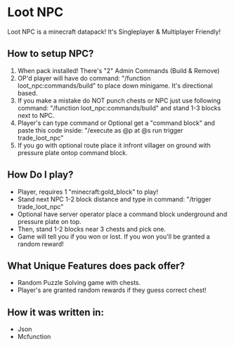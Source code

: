 <h1>Loot NPC</h1>
<p>Loot NPC is a minecraft datapack! It's Singleplayer & Multiplayer Friendly!</p>

## How to setup NPC?
1. When pack installed! There's "2" Admin Commands (Build & Remove)
2. OP'd player will have do command: "/function loot_npc:commands/build" to place down minigame. It's directional based.
3. If you make a mistake do NOT punch chests or NPC just use following command: "/function loot_npc:commands/build" and stand 1-3 blocks next to NPC.
4. Player's can type command or Optional get a "command block" and paste this code inside: "/execute as @p at @s run trigger trade_loot_npc"
5. If you go with optional route place it infront villager on ground with pressure plate ontop command block.

<h2>How Do I play?</h2>
<ul>
  <li>Player, requires 1 "minecraft:gold_block" to play!</li>
  <li>Stand next NPC 1-2 block distance and type in command: "/trigger trade_loot_npc"</li>
  <li>Optional have server operator place a command block underground and pressure plate on top.</li>
  <li>Then, stand 1-2 blocks near 3 chests and pick one.</li>
  <li>Game will tell you if you won or lost. If you won you'll be granted a random reward!</li>
</ul>

<h2>What Unique Features does pack offer?</h2>
<ul>
  <li>Random Puzzle Solving game with chests.</li>
  <li>Player's are granted random rewards if they guess correct chest!</li>
</ul>

<h2>How it was written in:</h2>
<ul>
  <li>Json</li>
  <li>Mcfunction</li>
</ul>
